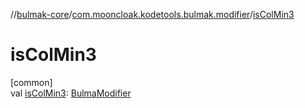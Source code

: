 //[bulmak-core](../../index.md)/[com.mooncloak.kodetools.bulmak.modifier](index.md)/[isColMin3](is-col-min3.md)

# isColMin3

[common]\
val [isColMin3](is-col-min3.md): [BulmaModifier](-bulma-modifier/index.md)
